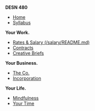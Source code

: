 **DESN 480**
* [Home](/)
* [Syllabus](/syllabus/README.md)

**Your Work.**
* [Rates & Salary (/salary/README.md)]()
* [Contracts](/contracts/README.md)
* [Creative Briefs](/creative-briefs/README.md)

**Your Business.**
* [The Co.](/business/README.md)
* [Incorporation](/business/incorporation.md)

**Your Life.**
* [Mindfulness](/mindfulness/README.md)
* [Your Time](/mindfulness/time-management.md)
